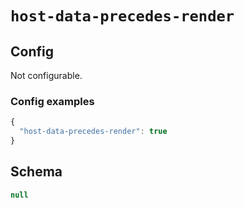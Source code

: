 
# `host-data-precedes-render`

## Config
Not configurable.

### Config examples
```ts
{
  "host-data-precedes-render": true
}
```

## Schema
```ts
null
```